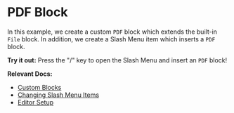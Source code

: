 # PDF Block

In this example, we create a custom `PDF` block which extends the built-in `File` block. In addition, we create a Slash Menu item which inserts a `PDF` block.

**Try it out:** Press the "/" key to open the Slash Menu and insert an `PDF` block!

**Relevant Docs:**

- [Custom Blocks](/docs/features/custom-schemas/custom-blocks)
- [Changing Slash Menu Items](/docs/react/components/suggestion-menus)
- [Editor Setup](/docs/getting-started/editor-setup)
